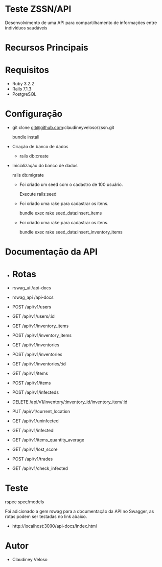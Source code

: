 # Teste ZSSN/API
Desenvolvimento de uma API para compartilhamento de informações entre indivíduos saudáveis

# Recursos Principais

# Requisitos
  * Ruby 3.2.2
  * Rails 7.1.3
  * PostgreSQL

# Configuração
  * git clone git@github.com:claudineyveloso/zssn.git

    bundle install

* Criação de banco de dados
  - rails db:create

* Inicialização do banco de dados

  rails db:migrate

  * Foi criado um seed com o cadastro de 100 usuário.

    Execute rails:seed

  * Foi criado uma rake para cadastrar os itens.

    bundle exec rake seed_data:insert_items

  * Foi criado uma rake para cadastrar os itens.

    bundle exec rake seed_data:insert_inventory_items



# Documentação da API
  * Rotas
    =====

  * rswag_ui  /api-docs
  * rswag_api /api-docs
  * POST   /api/v1/users
  * GET    /api/v1/users/:id
  * GET    /api/v1/inventory_items
  * POST   /api/v1/inventory_items
  * GET    /api/v1/inventories
  * POST   /api/v1/inventories
  * GET    /api/v1/inventories/:id
  * GET    /api/v1/items
  * POST   /api/v1/items
  * POST   /api/v1/infecteds
  * DELETE /api/v1/inventory/:inventory_id/inventory_item/:id
  * PUT    /api/v1/current_location
  * GET    /api/v1/uninfected
  * GET    /api/v1/infected
  * GET    /api/v1/items_quantity_average
  * GET    /api/v1/lost_score
  * POST   /api/v1/trades
  * GET    /api/v1/check_infected

# Teste
  rspec spec/models

  Foi adicionado a gem rswag para a documentação da API no Swagger, as
  rotas podem ser testadas no link abaixo.

  * http://localhost:3000/api-docs/index.html

# Autor
  * Claudiney Veloso
